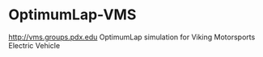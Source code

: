 OptimumLap-VMS
==============
http://vms.groups.pdx.edu
OptimumLap simulation for Viking Motorsports Electric Vehicle
